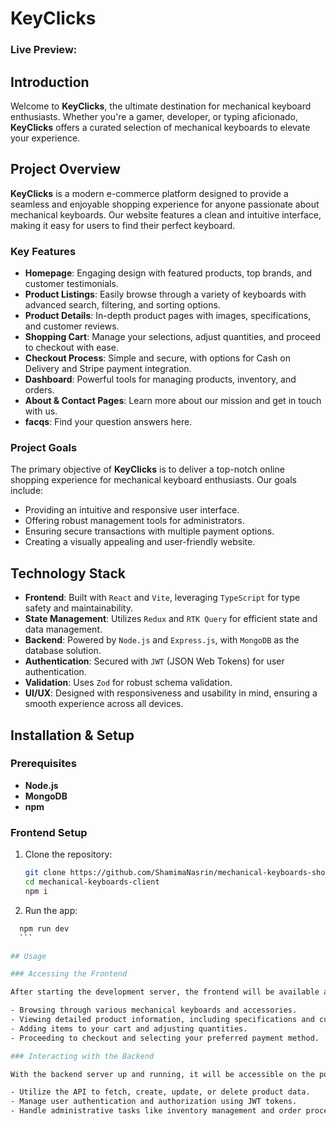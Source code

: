 # KeyClicks

### Live Preview:

## Introduction

Welcome to **KeyClicks**, the ultimate destination for mechanical keyboard enthusiasts. Whether you're a gamer, developer, or typing aficionado, **KeyClicks** offers a curated selection of mechanical keyboards to elevate your experience.

## Project Overview

**KeyClicks** is a modern e-commerce platform designed to provide a seamless and enjoyable shopping experience for anyone passionate about mechanical keyboards. Our website features a clean and intuitive interface, making it easy for users to find their perfect keyboard.

### Key Features

- **Homepage**: Engaging design with featured products, top brands, and customer testimonials.
- **Product Listings**: Easily browse through a variety of keyboards with advanced search, filtering, and sorting options.
- **Product Details**: In-depth product pages with images, specifications, and customer reviews.
- **Shopping Cart**: Manage your selections, adjust quantities, and proceed to checkout with ease.
- **Checkout Process**: Simple and secure, with options for Cash on Delivery and Stripe payment integration.
- **Dashboard**: Powerful tools for managing products, inventory, and orders.
- **About & Contact Pages**: Learn more about our mission and get in touch with us.
- **facqs**: Find your question answers here.

### Project Goals

The primary objective of **KeyClicks** is to deliver a top-notch online shopping experience for mechanical keyboard enthusiasts. Our goals include:

- Providing an intuitive and responsive user interface.
- Offering robust management tools for administrators.
- Ensuring secure transactions with multiple payment options.
- Creating a visually appealing and user-friendly website.

## Technology Stack

- **Frontend**: Built with `React` and `Vite`, leveraging `TypeScript` for type safety and maintainability.
- **State Management**: Utilizes `Redux` and `RTK Query` for efficient state and data management.
- **Backend**: Powered by `Node.js` and `Express.js`, with `MongoDB` as the database solution.
- **Authentication**: Secured with `JWT` (JSON Web Tokens) for user authentication.
- **Validation**: Uses `Zod` for robust schema validation.
- **UI/UX**: Designed with responsiveness and usability in mind, ensuring a smooth experience across all devices.

## Installation & Setup

### Prerequisites

- **Node.js**
- **MongoDB**
- **npm**

### Frontend Setup

1. Clone the repository:

   ```bash
   git clone https://github.com/ShamimaNasrin/mechanical-keyboards-shop.git
   cd mechanical-keyboards-client
   npm i
   ```

2. Run the app:

````bash
  npm run dev
  ```

## Usage

### Accessing the Frontend

After starting the development server, the frontend will be available at `http://localhost:5173`. Explore the platform by:

- Browsing through various mechanical keyboards and accessories.
- Viewing detailed product information, including specifications and customer reviews.
- Adding items to your cart and adjusting quantities.
- Proceeding to checkout and selecting your preferred payment method.

### Interacting with the Backend

With the backend server up and running, it will be accessible on the port defined in your `.env` file (default: `http://localhost:5000`). You can:

- Utilize the API to fetch, create, update, or delete product data.
- Manage user authentication and authorization using JWT tokens.
- Handle administrative tasks like inventory management and order processing through the provided endpoints.
````
